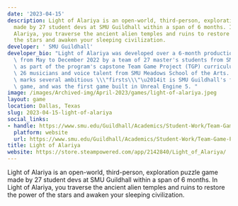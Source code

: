 ```yaml
---
date: '2023-04-15'
description: Light of Alariya is an open-world, third-person, exploration puzzle game
  made by 27 student devs at SMU Guildhall within a span of 6 months. In Light of
  Alariya, you traverse the ancient alien temples and ruins to restore the power of
  the stars and awaken your sleeping civilization.
developer: ' SMU Guildhall'
developer_bio: "Light of Alariya was developed over a 6-month production timeline\
  \ from May to December 2022 by a team of 27 master's students from SMU Guildhall\
  \ as part of the program's capstone Team Game Project (TGP) curriculum, along with\
  \ 26 musicians and voice talent from SMU Meadows School of the Arts. Light of Alariya\
  \ marks several ambitious \\\"firsts\\\"\u2014it is SMU Guildhall's first open-world\
  \ game, and was the first game built in Unreal Engine 5. "
image: /images/Archived-img/April-2023/games/light-of-alariya.jpeg
layout: game
location: Dallas, Texas
slug: 2023-04-15-light-of-alariya
social_links:
- handle: https://www.smu.edu/Guildhall/Academics/Student-Work/Team-Game-Projects/Light-of-Alariya
  platform: website
  url: https://www.smu.edu/Guildhall/Academics/Student-Work/Team-Game-Projects/Light-of-Alariya
title: Light of Alariya
website: https://store.steampowered.com/app/2142840/Light_of_Alariya/
---
```


Light of Alariya is an open-world, third-person, exploration puzzle game made by 27 student devs at SMU Guildhall within a span of 6 months. In Light of Alariya, you traverse the ancient alien temples and ruins to restore the power of the stars and awaken your sleeping civilization.